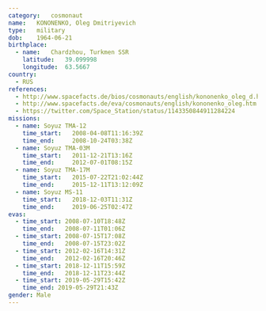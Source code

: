 ```yaml
---
category:	cosmonaut
name:	KONONENKO, Oleg Dmitriyevich 
type:	military
dob:	1964-06-21
birthplace:
  - name:	Chardzhou, Turkmen SSR
    latitude:	39.099998
    longitude:	63.5667
country:
  - RUS
references:
  - http://www.spacefacts.de/bios/cosmonauts/english/kononenko_oleg_d.htm
  - http://www.spacefacts.de/eva/cosmonauts/english/kononenko_oleg.htm
  - https://twitter.com/Space_Station/status/1143350844911284224
missions:
  - name: Soyuz TMA-12
    time_start:   2008-04-08T11:16:39Z
    time_end:     2008-10-24T03:38Z
  - name: Soyuz TMA-03M
    time_start:   2011-12-21T13:16Z
    time_end:     2012-07-01T08:15Z
  - name: Soyuz TMA-17M
    time_start:   2015-07-22T21:02:44Z
    time_end:     2015-12-11T13:12:09Z
  - name: Soyuz MS-11
    time_start:   2018-12-03T11:31Z
    time_end:     2019-06-25T02:47Z
evas:
  - time_start: 2008-07-10T18:48Z
    time_end:	2008-07-11T01:06Z
  - time_start: 2008-07-15T17:08Z
    time_end:	2008-07-15T23:02Z
  - time_start: 2012-02-16T14:31Z
    time_end:	2012-02-16T20:46Z
  - time_start: 2018-12-11T15:59Z
    time_end:	2018-12-11T23:44Z
  - time_start: 2019-05-29T15:42Z
    time_end: 2019-05-29T21:43Z
gender:	Male
---
```

